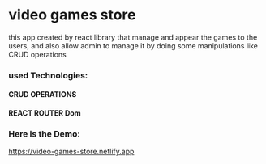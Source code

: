 # video games store
this app created by react library
that manage and appear the games
to the users,
and also allow admin to manage it
by doing some manipulations like CRUD operations

### used Technologies:
#### CRUD OPERATIONS
#### REACT ROUTER Dom


### Here is the Demo:
https://video-games-store.netlify.app

